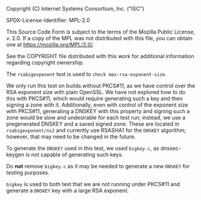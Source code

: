 Copyright (C) Internet Systems Consortium, Inc. ("ISC")

SPDX-License-Identifier: MPL-2.0

This Source Code Form is subject to the terms of the Mozilla Public
License, v. 2.0.  If a copy of the MPL was not distributed with this
file, you can obtain one at https://mozilla.org/MPL/2.0/.

See the COPYRIGHT file distributed with this work for additional
information regarding copyright ownership.

The `rsabigexponent` test is used to `check max-rsa-exponent-size`.

We only run this test on builds without PKCS#11, as we have control over
the RSA exponent size with plain OpenSSL. We have not explored how to do
this with PKCS#11, which would require generating such a key and then
signing a zone with it. Additionally, even with control of the exponent
size with PKCS#11, generating a DNSKEY with this property and signing
such a zone would be slow and undesirable for each test run; instead, we
use a pregenerated DNSKEY and a saved signed zone.  These are located in
`rsabigexponent/ns2` and currently use RSASHA1 for the `DNSKEY`
algorithm; however, that may need to be changed in the future.

To generate the `DNSKEY` used in this test, we used `bigkey.c`, as
dnssec-keygen is not capable of generating such keys.

Do **not** remove `bigkey.c` as it may be needed to generate a new
`DNSKEY` for testing purposes.

`bigkey` is used to both test that we are not running under PKCS#11 and
generate a `DNSKEY` key with a large RSA exponent.
